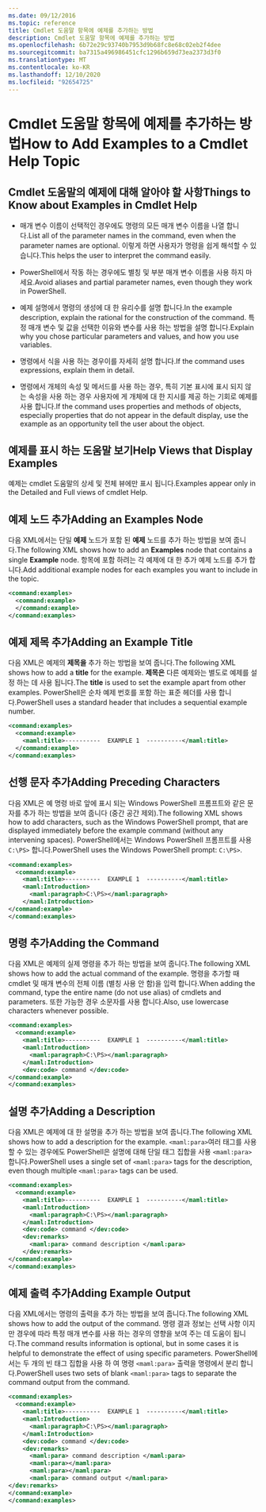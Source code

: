 ```yaml
---
ms.date: 09/12/2016
ms.topic: reference
title: Cmdlet 도움말 항목에 예제를 추가하는 방법
description: Cmdlet 도움말 항목에 예제를 추가하는 방법
ms.openlocfilehash: 6b72e29c93740b7953d9b68fc8e68c02eb2f4dee
ms.sourcegitcommit: ba7315a496986451cfc1296b659d73ea2373d3f0
ms.translationtype: MT
ms.contentlocale: ko-KR
ms.lasthandoff: 12/10/2020
ms.locfileid: "92654725"
---
```

# <a name="how-to-add-examples-to-a-cmdlet-help-topic"></a><span data-ttu-id="55451-103">Cmdlet 도움말 항목에 예제를 추가하는 방법</span><span class="sxs-lookup"><span data-stu-id="55451-103">How to Add Examples to a Cmdlet Help Topic</span></span>

## <a name="things-to-know-about-examples-in-cmdlet-help"></a><span data-ttu-id="55451-104">Cmdlet 도움말의 예제에 대해 알아야 할 사항</span><span class="sxs-lookup"><span data-stu-id="55451-104">Things to Know about Examples in Cmdlet Help</span></span>

- <span data-ttu-id="55451-105">매개 변수 이름이 선택적인 경우에도 명령의 모든 매개 변수 이름을 나열 합니다.</span><span class="sxs-lookup"><span data-stu-id="55451-105">List all of the parameter names in the command, even when the parameter names are optional.</span></span> <span data-ttu-id="55451-106">이렇게 하면 사용자가 명령을 쉽게 해석할 수 있습니다.</span><span class="sxs-lookup"><span data-stu-id="55451-106">This helps the user to interpret the command easily.</span></span>

- <span data-ttu-id="55451-107">PowerShell에서 작동 하는 경우에도 별칭 및 부분 매개 변수 이름을 사용 하지 마세요.</span><span class="sxs-lookup"><span data-stu-id="55451-107">Avoid aliases and partial parameter names, even though they work in PowerShell.</span></span>

- <span data-ttu-id="55451-108">예제 설명에서 명령의 생성에 대 한 유리수를 설명 합니다.</span><span class="sxs-lookup"><span data-stu-id="55451-108">In the example description, explain the rational for the construction of the command.</span></span> <span data-ttu-id="55451-109">특정 매개 변수 및 값을 선택한 이유와 변수를 사용 하는 방법을 설명 합니다.</span><span class="sxs-lookup"><span data-stu-id="55451-109">Explain why you chose particular parameters and values, and how you use variables.</span></span>

- <span data-ttu-id="55451-110">명령에서 식을 사용 하는 경우이를 자세히 설명 합니다.</span><span class="sxs-lookup"><span data-stu-id="55451-110">If the command uses expressions, explain them in detail.</span></span>

- <span data-ttu-id="55451-111">명령에서 개체의 속성 및 메서드를 사용 하는 경우, 특히 기본 표시에 표시 되지 않는 속성을 사용 하는 경우 사용자에 게 개체에 대 한 지시를 제공 하는 기회로 예제를 사용 합니다.</span><span class="sxs-lookup"><span data-stu-id="55451-111">If the command uses properties and methods of objects, especially properties that do not appear in the default display, use the example as an opportunity tell the user about the object.</span></span>

## <a name="help-views-that-display-examples"></a><span data-ttu-id="55451-112">예제를 표시 하는 도움말 보기</span><span class="sxs-lookup"><span data-stu-id="55451-112">Help Views that Display Examples</span></span>

<span data-ttu-id="55451-113">예제는 cmdlet 도움말의 상세 및 전체 뷰에만 표시 됩니다.</span><span class="sxs-lookup"><span data-stu-id="55451-113">Examples appear only in the Detailed and Full views of cmdlet Help.</span></span>

## <a name="adding-an-examples-node"></a><span data-ttu-id="55451-114">예제 노드 추가</span><span class="sxs-lookup"><span data-stu-id="55451-114">Adding an Examples Node</span></span>

<span data-ttu-id="55451-115">다음 XML에서는 단일 **예제** 노드가 포함 된 **예제** 노드를 추가 하는 방법을 보여 줍니다.</span><span class="sxs-lookup"><span data-stu-id="55451-115">The following XML shows how to add an **Examples** node that contains a single **Example** node.</span></span> <span data-ttu-id="55451-116">항목에 포함 하려는 각 예제에 대 한 추가 예제 노드를 추가 합니다.</span><span class="sxs-lookup"><span data-stu-id="55451-116">Add additional example nodes for each examples you want to include in the topic.</span></span>

```xml
<command:examples>
  <command:example>
  </command:example>
</command:examples>
```

## <a name="adding-an-example-title"></a><span data-ttu-id="55451-117">예제 제목 추가</span><span class="sxs-lookup"><span data-stu-id="55451-117">Adding an Example Title</span></span>

<span data-ttu-id="55451-118">다음 XML은 예제의 **제목을** 추가 하는 방법을 보여 줍니다.</span><span class="sxs-lookup"><span data-stu-id="55451-118">The following XML shows how to add a **title** for the example.</span></span> <span data-ttu-id="55451-119">**제목은** 다른 예제와는 별도로 예제를 설정 하는 데 사용 됩니다.</span><span class="sxs-lookup"><span data-stu-id="55451-119">The **title** is used to set the example apart from other examples.</span></span> <span data-ttu-id="55451-120">PowerShell은 순차 예제 번호를 포함 하는 표준 헤더를 사용 합니다.</span><span class="sxs-lookup"><span data-stu-id="55451-120">PowerShell uses a standard header that includes a sequential example number.</span></span>

```xml
<command:examples>
  <command:example>
    <maml:title>----------  EXAMPLE 1  ----------</maml:title>
  </command:example>
</command:examples>
```

## <a name="adding-preceding-characters"></a><span data-ttu-id="55451-121">선행 문자 추가</span><span class="sxs-lookup"><span data-stu-id="55451-121">Adding Preceding Characters</span></span>

<span data-ttu-id="55451-122">다음 XML은 예 명령 바로 앞에 표시 되는 Windows PowerShell 프롬프트와 같은 문자를 추가 하는 방법을 보여 줍니다 (중간 공간 제외).</span><span class="sxs-lookup"><span data-stu-id="55451-122">The following XML shows how to add characters, such as the Windows PowerShell prompt, that are displayed immediately before the example command (without any intervening spaces).</span></span> <span data-ttu-id="55451-123">PowerShell에서는 Windows PowerShell 프롬프트를 사용 `C:\PS>` 합니다.</span><span class="sxs-lookup"><span data-stu-id="55451-123">PowerShell uses the Windows PowerShell prompt: `C:\PS>`.</span></span>

```xml
<command:examples>
  <command:example>
    <maml:title>----------  EXAMPLE 1  ----------</maml:title>
    <maml:Introduction>
      <maml:paragraph>C:\PS></maml:paragraph>
    </maml:Introduction>
</command:example>
</command:examples>
```

## <a name="adding-the-command"></a><span data-ttu-id="55451-124">명령 추가</span><span class="sxs-lookup"><span data-stu-id="55451-124">Adding the Command</span></span>

<span data-ttu-id="55451-125">다음 XML은 예제의 실제 명령을 추가 하는 방법을 보여 줍니다.</span><span class="sxs-lookup"><span data-stu-id="55451-125">The following XML shows how to add the actual command of the example.</span></span> <span data-ttu-id="55451-126">명령을 추가할 때 cmdlet 및 매개 변수의 전체 이름 (별칭 사용 안 함)을 입력 합니다.</span><span class="sxs-lookup"><span data-stu-id="55451-126">When adding the command, type the entire name (do not use alias) of cmdlets and parameters.</span></span> <span data-ttu-id="55451-127">또한 가능한 경우 소문자를 사용 합니다.</span><span class="sxs-lookup"><span data-stu-id="55451-127">Also, use lowercase characters whenever possible.</span></span>

```xml
<command:examples>
  <command:example>
    <maml:title>----------  EXAMPLE 1  ----------</maml:title>
    <maml:Introduction>
      <maml:paragraph>C:\PS></maml:paragraph>
    </maml:Introduction>
    <dev:code> command </dev:code>
</command:example>
</command:examples>
```

## <a name="adding-a-description"></a><span data-ttu-id="55451-128">설명 추가</span><span class="sxs-lookup"><span data-stu-id="55451-128">Adding a Description</span></span>

<span data-ttu-id="55451-129">다음 XML은 예제에 대 한 설명을 추가 하는 방법을 보여 줍니다.</span><span class="sxs-lookup"><span data-stu-id="55451-129">The following XML shows how to add a description for the example.</span></span> <span data-ttu-id="55451-130">`<maml:para>`여러 태그를 사용할 수 있는 경우에도 PowerShell은 설명에 대해 단일 태그 집합을 사용 `<maml:para>` 합니다.</span><span class="sxs-lookup"><span data-stu-id="55451-130">PowerShell uses a single set of `<maml:para>` tags for the description, even though multiple `<maml:para>` tags can be used.</span></span>

```xml
<command:examples>
  <command:example>
    <maml:title>----------  EXAMPLE 1  ----------</maml:title>
    <maml:Introduction>
      <maml:paragraph>C:\PS></maml:paragraph>
    </maml:Introduction>
    <dev:code> command </dev:code>
    <dev:remarks>
      <maml:para> command description </maml:para>
    </dev:remarks>
</command:example>
</command:examples>
```

## <a name="adding-example-output"></a><span data-ttu-id="55451-131">예제 출력 추가</span><span class="sxs-lookup"><span data-stu-id="55451-131">Adding Example Output</span></span>

<span data-ttu-id="55451-132">다음 XML에서는 명령의 출력을 추가 하는 방법을 보여 줍니다.</span><span class="sxs-lookup"><span data-stu-id="55451-132">The following XML shows how to add the output of the command.</span></span> <span data-ttu-id="55451-133">명령 결과 정보는 선택 사항 이지만 경우에 따라 특정 매개 변수를 사용 하는 경우의 영향을 보여 주는 데 도움이 됩니다.</span><span class="sxs-lookup"><span data-stu-id="55451-133">The command results information is optional, but in some cases it is helpful to demonstrate the effect of using specific parameters.</span></span>
<span data-ttu-id="55451-134">PowerShell에서는 두 개의 빈 태그 집합을 사용 하 여 명령 `<maml:para>` 출력을 명령에서 분리 합니다.</span><span class="sxs-lookup"><span data-stu-id="55451-134">PowerShell uses two sets of blank `<maml:para>` tags to separate the command output from the command.</span></span>

```xml
<command:examples>
  <command:example>
    <maml:title>----------  EXAMPLE 1  ----------</maml:title>
    <maml:Introduction>
      <maml:paragraph>C:\PS></maml:paragraph>
    </maml:Introduction>
    <dev:code> command </dev:code>
    <dev:remarks>
      <maml:para> command description </maml:para>
      <maml:para></maml:para>
      <maml:para></maml:para>
      <maml:para> command output </maml:para>
</dev:remarks>
</command:example>
</command:examples>
```
